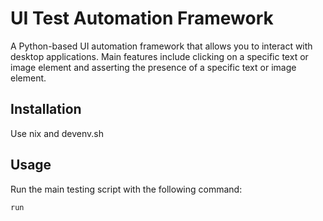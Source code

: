 # UI Test Automation Framework

A Python-based UI automation framework that allows you to interact with desktop applications. Main features include clicking on a specific text or image element and asserting the presence of a specific text or image element.

## Installation

Use nix and devenv.sh

## Usage

Run the main testing script with the following command:
```
run
```

